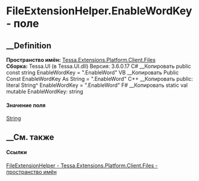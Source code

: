 # FileExtensionHelper.EnableWordKey - поле
##  __Definition
 **Пространство имён:**
[Tessa.Extensions.Platform.Client.Files](N_Tessa_Extensions_Platform_Client_Files.htm)  
 **Сборка:** Tessa.UI (в Tessa.UI.dll) Версия: 3.6.0.17
C# __Копировать
     public const string EnableWordKey = ".EnableWord"
VB __Копировать
     Public Const EnableWordKey As String = ".EnableWord"
C++ __Копировать
     public:
    literal String^ EnableWordKey = ".EnableWord"
F# __Копировать
     static val mutable EnableWordKey: string
#### Значение поля
[String](https://learn.microsoft.com/dotnet/api/system.string)
##  __См. также
#### Ссылки
[FileExtensionHelper -
](T_Tessa_Extensions_Platform_Client_Files_FileExtensionHelper.htm)
[Tessa.Extensions.Platform.Client.Files - пространство
имён](N_Tessa_Extensions_Platform_Client_Files.htm)
